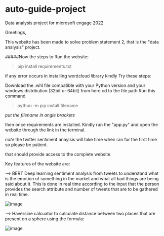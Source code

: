 # auto-guide-project
 Data analysis project for microsoft engage 2022

Greetings, 

This website has been made to solve problem statement 2, that is the "data analysis" project. 


#####Now the steps to Run the website:

>  pip install requirements.txt

if any error occurs in installing wordcloud library kindly Try these steps:

Download the .whl file compatible with your Python version and your windows distribution (32bit or 64bit) from here
cd to the file path
Run this command  
>  python -m pip install filename

*put the filename in  angle brackets*

then once requirements are installed. Kindly run the "app.py" and open the website through the link in the terminal.
 
*note* the twitter sentiment anaylsis will take time when ran for the first time so please be patient.
 
 

that should provide access to the complete website.

Key features of the website are:


--> BERT Deep learning sentiment analysis from tweets to understand what is the emotion of something in the market and what all bad things are being said about it. This is done in real time according to the input that the person provides the search attribute and number of tweets that are to be gathered in real time.

![image](https://user-images.githubusercontent.com/64247290/170885452-cfae2081-8f76-43d8-b423-94b05f1e31b7.png)


--> Haversine calcuator to calculate distance between two places that are present on a sphere using the formula:

![image](https://user-images.githubusercontent.com/64247290/170885246-b0162a49-979e-4da0-8608-08dd91712435.png)


